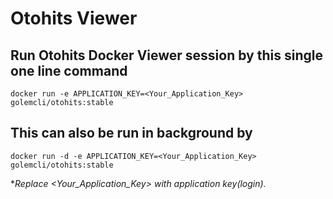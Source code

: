 # Otohits Viewer

## Run Otohits Docker Viewer session by this single one line command

`docker run -e APPLICATION_KEY=<Your_Application_Key> golemcli/otohits:stable`

## This can also be run in background by

`docker run -d -e APPLICATION_KEY=<Your_Application_Key> golemcli/otohits:stable`

\**Replace <Your_Application_Key> with application key(login).*
